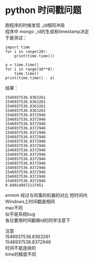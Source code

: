 # python 时间戳问题  

跑程序的时候发现 _id相同冲突    
程序中  mongo _id的生成有timestamp决定    
于是测试：    
```    
import time    
for i in range(20):    
    print(time.time())    
    
a = time.time()    
for i in range(10**8):    
    time.time()    
print(time.time() - a)    
```    
结果：    
```    
1546937536.8363261    
1546937536.8363261    
1546937536.8363261    
1546937536.8363261    
1546937536.8372946    
1546937536.8372946    
1546937536.8372946    
1546937536.8372946    
1546937536.8372946    
1546937536.8372946    
1546937536.8372946    
1546937536.8372946    
1546937536.8372946    
1546937536.8372946    
1546937536.8372946    
1546937536.8372946    
1546937536.8372946    
1546937536.8372946    
1546937536.8372946    
1546937536.8372946    
9.680140972137451    
```    
emmm  经过与同事的机器的对比  短时间内      
Windows上时间戳是相同    
mac不同     
似乎是系统bug    
各位要用时间戳做id的同学注意下    
    
注意     
1546937536.8363261    
1546937536.8372946    
时间不是连续的     
time的精度不同    
